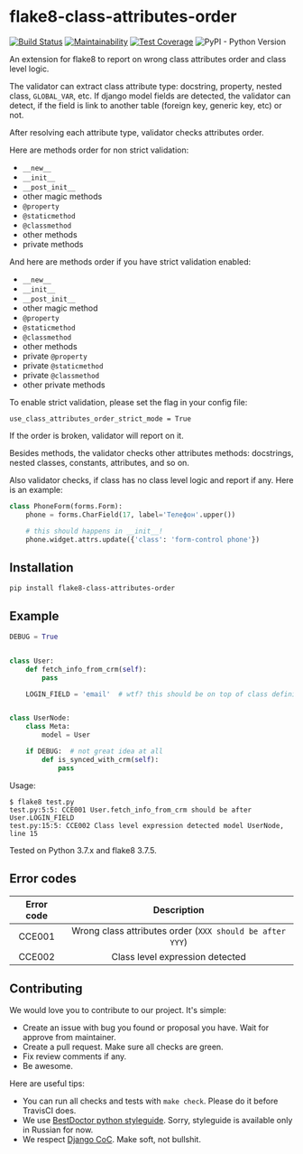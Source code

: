 # flake8-class-attributes-order

[![Build Status](https://travis-ci.org/best-doctor/flake8-class-attributes-order.svg?branch=master)](https://travis-ci.org/best-doctor/flake8-class-attributes-order)
[![Maintainability](https://api.codeclimate.com/v1/badges/28b7cd9d0714ec4b93a3/maintainability)](https://codeclimate.com/github/best-doctor/flake8-class-attributes-order/maintainability)
[![Test Coverage](https://api.codeclimate.com/v1/badges/28b7cd9d0714ec4b93a3/test_coverage)](https://codeclimate.com/github/best-doctor/flake8-class-attributes-order/test_coverage)
![PyPI - Python Version](https://img.shields.io/pypi/pyversions/flake8-class-attributes-order)

An extension for flake8 to report on wrong class attributes order and
class level logic.

The validator can extract class attribute type: docstring, property,
nested class, `GLOBAL_VAR`, etc.
If django model fields are detected, the validator can detect,
if the field is link to another table (foreign key, generic key, etc)
or not.

After resolving each attribute type, validator checks attributes order.

Here are methods order for non strict validation:

- `__new__`
- `__init__`
- `__post_init__`
- other magic methods
- `@property`
- `@staticmethod`
- `@classmethod`
- other methods
- private methods

And here are methods order if you have strict validation enabled:

- `__new__`
- `__init__`
- `__post_init__`
- other magic method
- `@property`
- `@staticmethod`
- `@classmethod`
- other methods
- private `@property`
- private `@staticmethod`
- private `@classmethod`
- other private methods

To enable strict validation, please set the flag in your config file:

```
use_class_attributes_order_strict_mode = True
```

If the order is broken, validator will report on it.

Besides methods, the validator checks other attributes methods:
docstrings, nested classes, constants, attributes, and so on.

Also validator checks, if class has no class level logic and report
if any. Here is an example:

```python
class PhoneForm(forms.Form):
    phone = forms.CharField(17, label='Телефон'.upper())

    # this should happens in __init__!
    phone.widget.attrs.update({'class': 'form-control phone'})

```

## Installation

```
pip install flake8-class-attributes-order
```

## Example

```python
DEBUG = True


class User:
    def fetch_info_from_crm(self):
        pass

    LOGIN_FIELD = 'email'  # wtf? this should be on top of class definition!


class UserNode:
    class Meta:
        model = User

    if DEBUG:  # not great idea at all
        def is_synced_with_crm(self):
            pass

```

Usage:

```terminal
$ flake8 test.py
test.py:5:5: CCE001 User.fetch_info_from_crm should be after User.LOGIN_FIELD
test.py:15:5: CCE002 Class level expression detected model UserNode, line 15
```

Tested on Python 3.7.x and flake8 3.7.5.

## Error codes

| Error code |                     Description                          |
|:----------:|:--------------------------------------------------------:|
|   CCE001   | Wrong class attributes order (`XXX should be after YYY`) |
|   CCE002   | Class level expression detected                          |

## Contributing

We would love you to contribute to our project. It's simple:

- Create an issue with bug you found or proposal you have.
  Wait for approve from maintainer.
- Create a pull request. Make sure all checks are green.
- Fix review comments if any.
- Be awesome.

Here are useful tips:

- You can run all checks and tests with `make check`. Please do it
  before TravisCI does.
- We use
  [BestDoctor python styleguide](https://github.com/best-doctor/guides/blob/master/guides/python_styleguide.md).
  Sorry, styleguide is available only in Russian for now.
- We respect [Django CoC](https://www.djangoproject.com/conduct/).
  Make soft, not bullshit.
